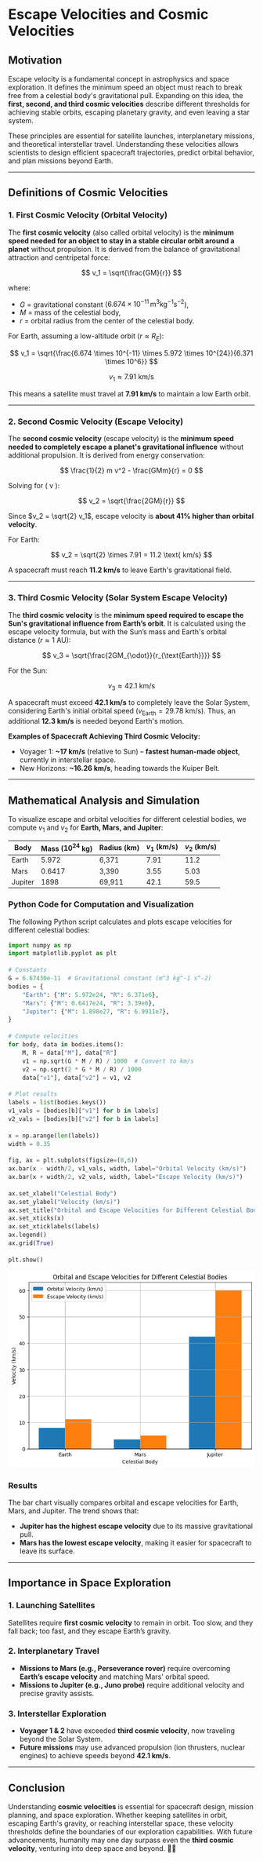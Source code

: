 # **Escape Velocities and Cosmic Velocities**  

## **Motivation**  

Escape velocity is a fundamental concept in astrophysics and space exploration. It defines the minimum speed an object must reach to break free from a celestial body's gravitational pull. Expanding on this idea, the **first, second, and third cosmic velocities** describe different thresholds for achieving stable orbits, escaping planetary gravity, and even leaving a star system.  

These principles are essential for satellite launches, interplanetary missions, and theoretical interstellar travel. Understanding these velocities allows scientists to design efficient spacecraft trajectories, predict orbital behavior, and plan missions beyond Earth.  

---

## **Definitions of Cosmic Velocities**  

### **1. First Cosmic Velocity (Orbital Velocity)**  

The **first cosmic velocity** (also called orbital velocity) is the **minimum speed needed for an object to stay in a stable circular orbit around a planet** without propulsion. It is derived from the balance of gravitational attraction and centripetal force:  

$$
v_1 = \sqrt{\frac{GM}{r}}
$$

where:  
- $G$ = gravitational constant ($6.674 \times 10^{-11} \, \text{m}^3\text{kg}^{-1}\text{s}^{-2}$),  
- $M$ = mass of the celestial body,  
- $r$ = orbital radius from the center of the celestial body.  

For Earth, assuming a low-altitude orbit ($r \approx R_E$):  

$$
v_1 = \sqrt{\frac{6.674 \times 10^{-11} \times 5.972 \times 10^{24}}{6.371 \times 10^6}}
$$

$$
v_1 \approx 7.91 \text{ km/s}
$$

This means a satellite must travel at **7.91 km/s** to maintain a low Earth orbit.  

---

### **2. Second Cosmic Velocity (Escape Velocity)**  

The **second cosmic velocity** (escape velocity) is the **minimum speed needed to completely escape a planet's gravitational influence** without additional propulsion. It is derived from energy conservation:  

$$
\frac{1}{2} m v^2 - \frac{GMm}{r} = 0
$$

Solving for \( v \):  

$$
v_2 = \sqrt{\frac{2GM}{r}}
$$

Since $v_2 = \sqrt{2} v_1$, escape velocity is **about 41% higher than orbital velocity**.  

For Earth:  

$$
v_2 = \sqrt{2} \times 7.91 = 11.2 \text{ km/s}
$$

A spacecraft must reach **11.2 km/s** to leave Earth's gravitational field.  

---

### **3. Third Cosmic Velocity (Solar System Escape Velocity)**  

The **third cosmic velocity** is the **minimum speed required to escape the Sun's gravitational influence from Earth’s orbit**. It is calculated using the escape velocity formula, but with the Sun’s mass and Earth's orbital distance ($r \approx 1$ AU):  

$$
v_3 = \sqrt{\frac{2GM_{\odot}}{r_{\text{Earth}}}}
$$

For the Sun:  

$$
v_3 \approx 42.1 \text{ km/s}
$$

A spacecraft must exceed **42.1 km/s** to completely leave the Solar System, considering Earth's initial orbital speed ($v_{\text{Earth}} = 29.78$ km/s). Thus, an additional **12.3 km/s** is needed beyond Earth's motion.  

**Examples of Spacecraft Achieving Third Cosmic Velocity:**  
- Voyager 1: **~17 km/s** (relative to Sun) – **fastest human-made object**, currently in interstellar space.  
- New Horizons: **~16.26 km/s**, heading towards the Kuiper Belt.  

---

## **Mathematical Analysis and Simulation**  

To visualize escape and orbital velocities for different celestial bodies, we compute $v_1$ and $v_2$ for **Earth, Mars, and Jupiter**:  

| Body     | Mass ($10^{24}$ kg) | Radius (km) | $v_1$ (km/s) | $v_2$ (km/s) |
|----------|-----------------|------------|-------------|-------------|
| Earth    | 5.972           | 6,371      | 7.91        | 11.2        |
| Mars     | 0.6417          | 3,390      | 3.55        | 5.03        |
| Jupiter  | 1898            | 69,911     | 42.1        | 59.5        |

### **Python Code for Computation and Visualization**  

The following Python script calculates and plots escape velocities for different celestial bodies:  

```python
import numpy as np
import matplotlib.pyplot as plt

# Constants
G = 6.67430e-11  # Gravitational constant (m^3 kg^-1 s^-2)
bodies = {
    "Earth": {"M": 5.972e24, "R": 6.371e6},
    "Mars": {"M": 0.6417e24, "R": 3.39e6},
    "Jupiter": {"M": 1.898e27, "R": 6.9911e7},
}

# Compute velocities
for body, data in bodies.items():
    M, R = data["M"], data["R"]
    v1 = np.sqrt(G * M / R) / 1000  # Convert to km/s
    v2 = np.sqrt(2 * G * M / R) / 1000
    data["v1"], data["v2"] = v1, v2

# Plot results
labels = list(bodies.keys())
v1_vals = [bodies[b]["v1"] for b in labels]
v2_vals = [bodies[b]["v2"] for b in labels]

x = np.arange(len(labels))
width = 0.35

fig, ax = plt.subplots(figsize=(8,6))
ax.bar(x - width/2, v1_vals, width, label="Orbital Velocity (km/s)")
ax.bar(x + width/2, v2_vals, width, label="Escape Velocity (km/s)")

ax.set_xlabel("Celestial Body")
ax.set_ylabel("Velocity (km/s)")
ax.set_title("Orbital and Escape Velocities for Different Celestial Bodies")
ax.set_xticks(x)
ax.set_xticklabels(labels)
ax.legend()
ax.grid(True)

plt.show()
```
![alt text](image-1.png)
### **Results**  
The bar chart visually compares orbital and escape velocities for Earth, Mars, and Jupiter. The trend shows that:  
- **Jupiter has the highest escape velocity** due to its massive gravitational pull.  
- **Mars has the lowest escape velocity**, making it easier for spacecraft to leave its surface.  

---

## **Importance in Space Exploration**  

### **1. Launching Satellites**  
Satellites require **first cosmic velocity** to remain in orbit. Too slow, and they fall back; too fast, and they escape Earth’s gravity.  

### **2. Interplanetary Travel**  
- **Missions to Mars (e.g., Perseverance rover)** require overcoming **Earth’s escape velocity** and matching Mars' orbital speed.  
- **Missions to Jupiter (e.g., Juno probe)** require additional velocity and precise gravity assists.  

### **3. Interstellar Exploration**  
- **Voyager 1 & 2** have exceeded **third cosmic velocity**, now traveling beyond the Solar System.  
- **Future missions** may use advanced propulsion (ion thrusters, nuclear engines) to achieve speeds beyond **42.1 km/s**.  

---

## **Conclusion**  

Understanding **cosmic velocities** is essential for spacecraft design, mission planning, and space exploration. Whether keeping satellites in orbit, escaping Earth's gravity, or reaching interstellar space, these velocity thresholds define the boundaries of our exploration capabilities. With future advancements, humanity may one day surpass even the **third cosmic velocity**, venturing into deep space and beyond. 🚀✨